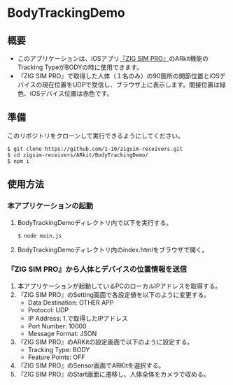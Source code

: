 # BodyTrackingDemo
## 概要
- このアプリケーションは、iOSアプリ[『ZIG SIM PRO』](https://apps.apple.com/us/app/zig-sim-pro/id1481556614)のARkit機能のTracking TypeがBODYの時に使用できます。
- 『ZIG SIM PRO』で取得した人体（１名のみ）の90箇所の関節位置とiOSデバイスの現在位置をUDPで受信し、ブラウザ上に表示します。間接位置は緑色、iOSデバイス位置は赤色です。

## 準備
このリポジトリをクローンして実行できるようにしてください。

```
$ git clone https://github.com/1-10/zigsim-receivers.git
$ cd zigsim-receivers/ARkit/BodyTrackingDemo/
$ npm i
```

## 使用方法
### 本アプリケーションの起動

1. BodyTrackingDemoディレクトリ内で以下を実行する。

    ```
    $ node main.js
    ```

1. BodyTrackingDemoディレクトリ内のindex.htmlをブラウザで開く。

### 『ZIG SIM PRO』から人体とデバイスの位置情報を送信

1. 本アプリケーションが起動しているPCのローカルIPアドレスを取得する。
1. 『ZIG SIM PRO』のSetting画面で各設定値を以下のように変更する。
    - Data Destination: OTHER APP
    - Protocol: UDP
    - IP Address: 1.で取得したIPアドレス
    - Port Number: 10000
    - Message Format: JSON
1. 『ZIG SIM PRO』のARKitの設定画面で以下のように設定する。
    - Tracking Type: BODY
    - Feature Points: OFF
1. 『ZIG SIM PRO』のSensor画面でARKitを選択する。
1. 『ZIG SIM PRO』のStart画面に遷移し、人体全体をカメラで収める。